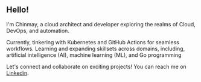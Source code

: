 ## Hello!

I'm Chinmay, a cloud architect and developer exploring the realms of Cloud, DevOps, and automation. 

Currently, tinkering with Kubernetes and GitHub Actions for seamless workflows. Learning and expanding skillsets across domains, including, artificial intelligence (AI), machine learning (ML), and Go programming

Let's connect and collaborate on exciting projects! You can reach me on [Linkedin](https://www.linkedin.com/in/chinmaykumar-vyas/).

